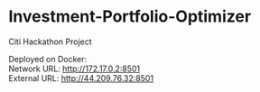 # Investment-Portfolio-Optimizer
Citi Hackathon Project

Deployed on Docker:</br>
Network URL: <a href="http://172.17.0.2:8501">http://172.17.0.2:8501</a></br>
External URL: <a href="http://44.209.76.32:8501">http://44.209.76.32:8501</a></br>
